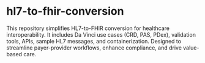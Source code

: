# hl7-to-fhir-conversion
This repository simplifies HL7-to-FHIR conversion for healthcare interoperability. It includes Da Vinci use cases (CRD, PAS, PDex), validation tools, APIs, sample HL7 messages, and containerization. Designed to streamline payer-provider workflows, enhance compliance, and drive value-based care.

